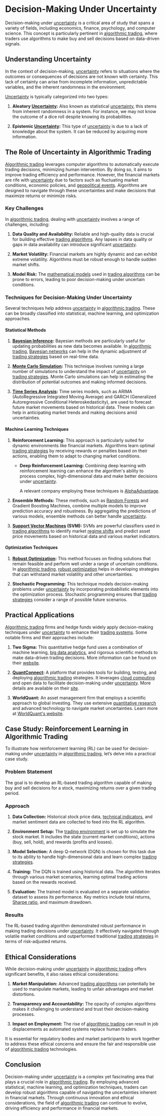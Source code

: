 # Decision-Making Under Uncertainty

Decision-making under [uncertainty](../u/uncertainty_in_trading.md) is a critical area of study that spans a variety of fields, including economics, finance, psychology, and computer science. This concept is particularly pertinent in [algorithmic trading](../a/algorithmic_trading.md), where traders use algorithms to make buy and sell decisions based on data-driven signals.

## Understanding Uncertainty

In the context of decision-making, [uncertainty](../u/uncertainty_in_trading.md) refers to situations where the outcomes or consequences of decisions are not known with certainty. This lack of certainty can arise from incomplete information, unpredictable variables, and the inherent randomness in the environment.

[Uncertainty](../u/uncertainty_in_trading.md) is typically categorized into two types:

1. **Aleatory [Uncertainty](../u/uncertainty_in_trading.md):** Also known as statistical [uncertainty](../u/uncertainty_in_trading.md), this stems from inherent randomness in a system. For instance, we may not know the outcome of a dice roll despite knowing its probabilities.

2. **Epistemic [Uncertainty](../u/uncertainty_in_trading.md):** This type of [uncertainty](../u/uncertainty_in_trading.md) is due to a lack of knowledge about the system. It can be reduced by acquiring more information.

## The Role of Uncertainty in Algorithmic Trading

[Algorithmic trading](../a/algorithmic_trading.md) leverages computer algorithms to automatically execute trading decisions, minimizing human intervention. By doing so, it aims to improve trading efficiency and performance. However, the financial markets are rife with [uncertainty](../u/uncertainty_in_trading.md) due to factors such as fluctuating market conditions, economic policies, and [geopolitical events](../g/geopolitical_events.md). Algorithms are designed to navigate through these uncertainties and make decisions that maximize returns or minimize risks.

### Key Challenges

In [algorithmic trading](../a/algorithmic_trading.md), dealing with [uncertainty](../u/uncertainty_in_trading.md) involves a range of challenges, including:

1. **Data Quality and Availability:** Reliable and high-quality data is crucial for building effective [trading algorithms](../t/trading_algorithms.md). Any lapses in data quality or gaps in data availability can introduce significant [uncertainty](../u/uncertainty_in_trading.md).

2. **Market Volatility:** Financial markets are highly dynamic and can exhibit extreme volatility. Algorithms must be robust enough to handle sudden market shifts.

3. **Model Risk:** The [mathematical models](../m/mathematical_models_in_trading.md) used in [trading algorithms](../t/trading_algorithms.md) can be prone to errors, leading to poor decision-making under uncertain conditions.

### Techniques for Decision-Making Under Uncertainty

Several techniques help address [uncertainty](../u/uncertainty_in_trading.md) in [algorithmic trading](../a/algorithmic_trading.md). These can be broadly classified into statistical, machine learning, and optimization approaches.

#### Statistical Methods

1. **[Bayesian Inference](../b/bayesian_inference.md):** Bayesian methods are particularly useful for updating probabilities as new data becomes available. In [algorithmic trading](../a/algorithmic_trading.md), [Bayesian networks](../b/bayesian_networks.md) can help in the dynamic adjustment of [trading strategies](../t/trading_strategies.md) based on real-time data.

2. **[Monte Carlo Simulation](../m/monte_carlo_simulation.md):** This technique involves running a large number of simulations to understand the impact of [uncertainty](../u/uncertainty_in_trading.md) on [trading strategies](../t/trading_strategies.md). Monte Carlo simulations can help in estimating the distribution of potential outcomes and making informed decisions.

3. **[Time Series Analysis](../t/time_series_analysis.md):** Time series models, such as ARIMA (AutoRegressive Integrated Moving Average) and GARCH (Generalized Autoregressive Conditional Heteroskedasticity), are used to forecast future market movements based on historical data. These models can help in anticipating market trends and making decisions amid uncertainties.

#### Machine Learning Techniques

1. **Reinforcement Learning:** This approach is particularly suited for dynamic environments like financial markets. Algorithms learn optimal [trading strategies](../t/trading_strategies.md) by receiving rewards or penalties based on their actions, enabling them to adapt to changing market conditions.

    - **Deep Reinforcement Learning:** Combining deep learning with reinforcement learning can enhance the algorithm's ability to process complex, high-dimensional data and make better decisions under [uncertainty](../u/uncertainty_in_trading.md).

      A relevant company employing these techniques is [AlphaAdvantage](https://www.alpha-advantage.com/).

2. **Ensemble Methods:** These methods, such as [Random Forests](../r/random_forests_in_trading.md) and Gradient Boosting Machines, combine multiple models to improve prediction accuracy and robustness. By aggregating the predictions of various models, ensemble methods can better handle [uncertainty](../u/uncertainty_in_trading.md).

3. **[Support Vector Machines](../s/support_vector_machines_in_trading.md) (SVM):** SVMs are powerful classifiers used in [trading algorithms](../t/trading_algorithms.md) to identify market [regime shifts](../r/regime_shifts_in_trading.md) and predict asset price movements based on historical data and various market indicators.

#### Optimization Techniques

1. **[Robust Optimization](../r/robust_optimization.md):** This method focuses on finding solutions that remain feasible and perform well under a range of uncertain conditions. In [algorithmic trading](../a/algorithmic_trading.md), [robust optimization](../r/robust_optimization.md) helps in developing strategies that can withstand market volatility and other uncertainties.

2. **Stochastic Programming:** This technique models decision-making problems under [uncertainty](../u/uncertainty_in_trading.md) by incorporating probabilistic elements into the optimization process. Stochastic programming ensures that [trading strategies](../t/trading_strategies.md) consider a range of possible future scenarios.

## Practical Applications

[Algorithmic trading](../a/algorithmic_trading.md) firms and hedge funds widely apply decision-making techniques under [uncertainty](../u/uncertainty_in_trading.md) to enhance their [trading systems](../t/trading_systems.md). Some notable firms and their approaches include:

1. **Two Sigma:** This quantitative hedge fund uses a combination of machine learning, [big data analytics](../b/big_data_analytics_in_trading.md), and rigorous scientific methods to make data-driven trading decisions. More information can be found on their [website](https://www.twosigma.com/).

2. **[QuantConnect](../q/quantconnect.md):** A platform that provides tools for building, testing, and deploying [algorithmic trading](../a/algorithmic_trading.md) strategies. It leverages [cloud computing](../c/cloud_computing_in_trading.md) and open data to facilitate decision-making under [uncertainty](../u/uncertainty_in_trading.md). More details are available on their [site](https://www.quantconnect.com/).

3. **WorldQuant:** An asset management firm that employs a scientific approach to global investing. They use extensive [quantitative research](../q/quantitative_research.md) and advanced technology to navigate market uncertainties. Learn more at [WorldQuant's website](https://www.worldquant.com/).

## Case Study: Reinforcement Learning in Algorithmic Trading

To illustrate how reinforcement learning (RL) can be used for decision-making under [uncertainty](../u/uncertainty_in_trading.md) in [algorithmic trading](../a/algorithmic_trading.md), let’s delve into a practical case study.

### Problem Statement

The goal is to develop an RL-based trading algorithm capable of making buy and sell decisions for a stock, maximizing returns over a given trading period.

### Approach

1. **Data Collection:** Historical stock price data, [technical indicators](../t/technical_indicators.md), and market sentiment data are collected to feed into the RL algorithm.

2. **Environment Setup:** The [trading environment](../t/trading_environment.md) is set up to simulate the stock market. It includes the state (current market conditions), actions (buy, sell, hold), and rewards (profits and losses).

3. **Model Selection:** A deep Q-network (DQN) is chosen for this task due to its ability to handle high-dimensional data and learn complex [trading strategies](../t/trading_strategies.md).

4. **Training:** The DQN is trained using historical data. The algorithm iterates through various market scenarios, learning optimal trading actions based on the rewards received.

5. **Evaluation:** The trained model is evaluated on a separate validation dataset to assess its performance. Key metrics include total returns, [Sharpe ratio](../s/sharpe_ratio.md), and maximum drawdown.

### Results

The RL-based trading algorithm demonstrated robust performance in making trading decisions under [uncertainty](../u/uncertainty_in_trading.md). It effectively navigated through volatile market conditions and outperformed traditional [trading strategies](../t/trading_strategies.md) in terms of risk-adjusted returns.

## Ethical Considerations

While decision-making under [uncertainty](../u/uncertainty_in_trading.md) in [algorithmic trading](../a/algorithmic_trading.md) offers significant benefits, it also raises ethical considerations:

1. **Market Manipulation:** Advanced [trading algorithms](../t/trading_algorithms.md) can potentially be used to manipulate markets, leading to unfair advantages and market distortions.

2. **Transparency and Accountability:** The opacity of complex algorithms makes it challenging to understand and trust their decision-making processes.

3. **Impact on Employment:** The rise of [algorithmic trading](../a/algorithmic_trading.md) can result in job displacements as automated systems replace human traders.

It is essential for regulatory bodies and market participants to work together to address these ethical concerns and ensure the fair and responsible use of [algorithmic trading](../a/algorithmic_trading.md) technologies.

## Conclusion

Decision-making under [uncertainty](../u/uncertainty_in_trading.md) is a complex yet fascinating area that plays a crucial role in [algorithmic trading](../a/algorithmic_trading.md). By employing advanced statistical, machine learning, and optimization techniques, traders can develop robust algorithms capable of navigating the uncertainties inherent in financial markets. Through continuous innovation and ethical considerations, the field of [algorithmic trading](../a/algorithmic_trading.md) can continue to evolve, driving efficiency and performance in financial markets.